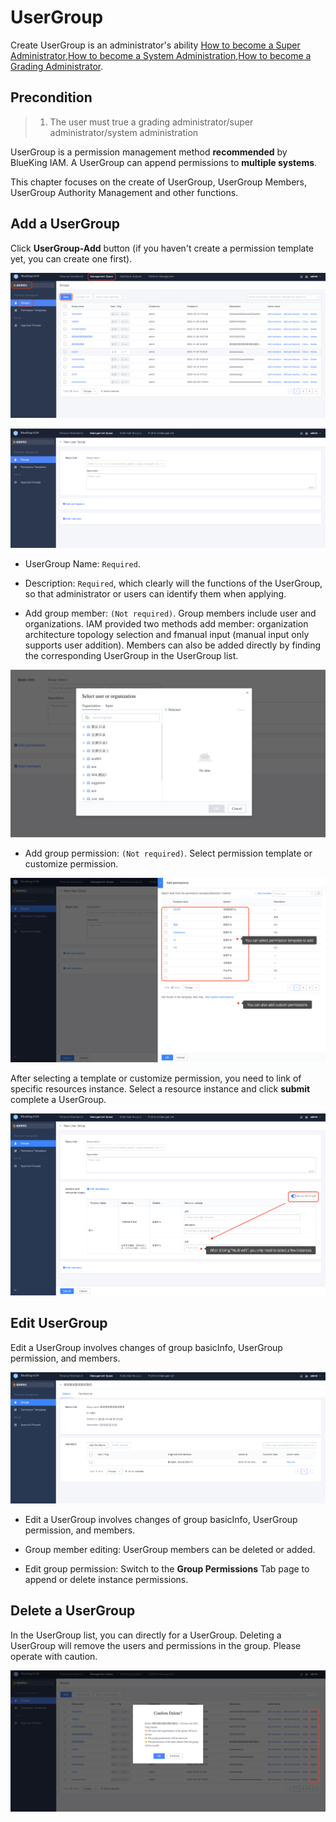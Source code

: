 # UserGroup 

Create UserGroup is an administrator's ability [How to become a Super Administrator](../ProductFeatures/Manager.md),[How to become a System Administration](../ProductFeatures/Manager.md),[How to become a Grading Administrator](../ProductFeatures/GradingManager.md). 

## Precondition 

> 1. The user must true a grading administrator/super administrator/system administration

UserGroup is a permission management method **recommended** by BlueKing IAM. A UserGroup can append permissions to **multiple systems**. 

This chapter focuses on the create of UserGroup, UserGroup Members, UserGroup Authority Management and other functions.

## Add a UserGroup 

Click **UserGroup-Add** button (if you haven't create a permission template yet, you can create one first). 

![image-20220921152400871](Groups/image-20220921152400871.png) 

![image-20220921152435936](Groups/image-20220921152435936.png) 

- UserGroup Name: `Required`. 

- Description: `Required`, which clearly will the functions of the UserGroup, so that administrator or users can identify them when applying. 

- Add group member: `(Not required)`. Group members include user and organizations. IAM provided two methods add member: organization architecture topology selection and fmanual input (manual input only supports user addition). Members can also be added directly by finding the corresponding UserGroup in the UserGroup list. 

![image-20200921170621290](Groups/image-20200921170621290.png) 

- Add group permission: `(Not required)`. Select permission template or customize permission. 

![image-20210411221237846](Groups/image-20210411221237846.png) 
  
After selecting a template or customize permission, you need to link of specific resources instance. Select a resource instance and click **submit** complete a UserGroup. 

![image-20220921152816440](Groups/image-20220921152816440.png)
  

## Edit UserGroup 

Edit a UserGroup involves changes of group basicInfo, UserGroup permission, and members.

![image-20220921152923981](Groups/image-20220921152923981.png) 

- Edit a UserGroup involves changes of group basicInfo, UserGroup permission, and members.

- Group member editing: UserGroup members can be deleted or added.

- Edit group permission: Switch to the **Group Permissions** Tab page to append or delete instance permissions.


## Delete a UserGroup 

In the UserGroup list, you can directly for a UserGroup. Deleting a UserGroup will remove the users and permissions in the group. Please operate with caution.

![image-20220921153034429](Groups/image-20220921153034429.png)